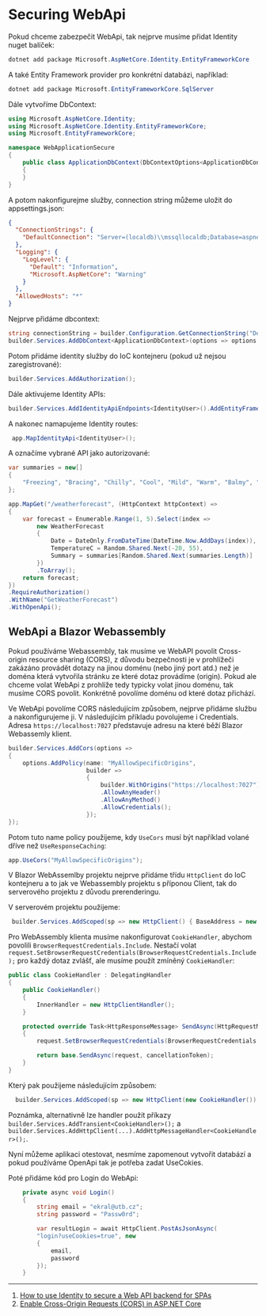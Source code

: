 # Securing WebApi

Pokud chceme zabezpečit WebApi, tak nejprve musíme přidat Identity nuget balíček:

```powershell
dotnet add package Microsoft.AspNetCore.Identity.EntityFrameworkCore
```

A také Entity Framework provider pro konkrétní databázi, například:

```powershell
dotnet add package Microsoft.EntityFrameworkCore.SqlServer
```

Dále vytvoříme DbContext:

```csharp
using Microsoft.AspNetCore.Identity;
using Microsoft.AspNetCore.Identity.EntityFrameworkCore;
using Microsoft.EntityFrameworkCore;

namespace WebApplicationSecure
{
    public class ApplicationDbContext(DbContextOptions<ApplicationDbContext> options) : IdentityDbContext<IdentityUser>(options)
    {
    }
}
```

A potom nakonfigurejme služby, connection string můžeme uložit do appsettings.json:

```json
{
  "ConnectionStrings": {
    "DefaultConnection": "Server=(localdb)\\mssqllocaldb;Database=aspnet-BlazorAppSSRSecurity-e4bca3b5-fe3b-4653-a233-0b79ae265fd4;Trusted_Connection=True;MultipleActiveResultSets=true"
  },
  "Logging": {
    "LogLevel": {
      "Default": "Information",
      "Microsoft.AspNetCore": "Warning"
    }
  },
  "AllowedHosts": "*"
}
```
Nejprve přidáme dbcontext:

```csharp
string connectionString = builder.Configuration.GetConnectionString("DefaultConnection") ?? throw new InvalidOperationException("Connection string 'DefaultConnection' not found.");
builder.Services.AddDbContext<ApplicationDbContext>(options => options.UseSqlServer(connectionString));
```

Potom přidáme identity služby do IoC kontejneru (pokud už nejsou zaregistrované):

```csharp
builder.Services.AddAuthorization();
```

Dále aktivujeme Identity APIs:

```csharp
builder.Services.AddIdentityApiEndpoints<IdentityUser>().AddEntityFrameworkStores<ApplicationDbContext>();
```

A nakonec namapujeme Identity routes:

```csharp
 app.MapIdentityApi<IdentityUser>();
```

A označíme vybrané API jako autorizované:

```csharp
var summaries = new[]
{
    "Freezing", "Bracing", "Chilly", "Cool", "Mild", "Warm", "Balmy", "Hot", "Sweltering", "Scorching"
};

app.MapGet("/weatherforecast", (HttpContext httpContext) =>
{
    var forecast = Enumerable.Range(1, 5).Select(index =>
        new WeatherForecast
        {
            Date = DateOnly.FromDateTime(DateTime.Now.AddDays(index)),
            TemperatureC = Random.Shared.Next(-20, 55),
            Summary = summaries[Random.Shared.Next(summaries.Length)]
        })
        .ToArray();
    return forecast;
})
.RequireAuthorization()
.WithName("GetWeatherForecast")
.WithOpenApi();
```

## WebApi a Blazor Webassembly

Pokud používáme Webassembly, tak musíme ve WebAPI povolit Cross-origin resource sharing (CORS), z důvodu bezpečnosti je v prohlížeči zakázáno provádět dotazy na jinou doménu (nebo jiný port atd.) než je doména která vytvořila stránku ze které dotaz provádíme (origin). Pokud ale chceme volat WebApi z prohlíže tedy typicky volat jinou doménu, tak musíme CORS povolit. Konkrétně povolíme doménu od které dotaz přichází.

Ve WebApi povolíme CORS následujícím způsobem, nejprve přidáme službu a nakonfigurujeme ji. V následujícím příkladu povolujeme i Credentials. Adresa ```https://localhost:7027``` představuje adresu na které běží Blazor Webassemly klient.

```csharp
builder.Services.AddCors(options =>
{
    options.AddPolicy(name: "MyAllowSpecificOrigins",
                      builder =>
                      {
                          builder.WithOrigins("https://localhost:7027")
                          .AllowAnyHeader()
                          .AllowAnyMethod()
                          .AllowCredentials();
                      });
});
```

Potom tuto name policy použijeme, kdy ```UseCors``` musí být například volané dříve než ```UseResponseCaching```: 

```csharp
app.UseCors("MyAllowSpecificOrigins");
```

V Blazor WebAssemlby projektu nejprve přidáme třídu ```HttpClient``` do IoC kontejneru a to jak ve Webassembly projektu s příponou Client, tak do serverového projektu z důvodu prerenderingu. 

V serverovém projektu použijeme:

```csharp
 builder.Services.AddScoped(sp => new HttpClient() { BaseAddress = new Uri("https://localhost:7125/") });
```

Pro WebAssembly klienta musíme nakonfigurovat ```CookieHandler```, abychom povolili ```BrowserRequestCredentials.Include```. Nestačí volat ```request.SetBrowserRequestCredentials(BrowserRequestCredentials.Include);``` pro každý dotaz zvlášť, ale musíme použít zmíněný ```CookieHandler```:

```csharp
public class CookieHandler : DelegatingHandler
{
    public CookieHandler()
    {
        InnerHandler = new HttpClientHandler();
    }

    protected override Task<HttpResponseMessage> SendAsync(HttpRequestMessage request, CancellationToken cancellationToken)
    {
        request.SetBrowserRequestCredentials(BrowserRequestCredentials.Include);

        return base.SendAsync(request, cancellationToken);
    }
}
```

Který pak použijeme následujícím způsobem:

```csharp
  builder.Services.AddScoped(sp => new HttpClient(new CookieHandler()) { BaseAddress = new Uri("https://localhost:7125/") });
```

Poznámka, alternativně lze handler použít příkazy ```builder.Services.AddTransient<CookieHandler>();``` a ```builder.Services.AddHttpClient(...).AddHttpMessageHandler<CookieHandler>();```.


Nyní můžeme aplikaci otestovat, nesmíme zapomenout vytvořit databází a pokud používáme OpenApi tak je potřeba zadat UseCokies.

Poté přidáme kód pro Login do WebApi:

```csharp
    private async void Login()
    {
        string email = "ekral@utb.cz";
        string password = "Passw0rd";

        var resultLogin = await HttpClient.PostAsJsonAsync(
        "login?useCookies=true", new
        {
            email,
            password
        });
    }
```

---
1. [How to use Identity to secure a Web API backend for SPAs](https://learn.microsoft.com/en-us/aspnet/core/security/authentication/identity-api-authorization?view=aspnetcore-8.0)
2. [Enable Cross-Origin Requests (CORS) in ASP.NET Core](https://learn.microsoft.com/en-us/aspnet/core/security/cors?view=aspnetcore-8.0)